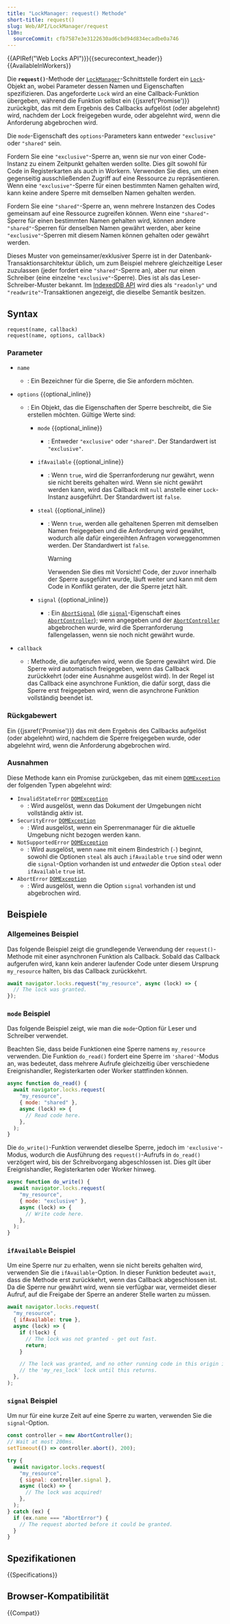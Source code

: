 ```yaml
---
title: "LockManager: request() Methode"
short-title: request()
slug: Web/API/LockManager/request
l10n:
  sourceCommit: cfb7587e3e3122630ad6cbd94d834ecadbe0a746
---
```


{{APIRef("Web Locks API")}}{{securecontext_header}} {{AvailableInWorkers}}

Die **`request()`**-Methode der [`LockManager`](/de/docs/Web/API/LockManager)-Schnittstelle fordert ein [`Lock`](/de/docs/Web/API/Lock)-Objekt an, wobei Parameter dessen Namen und Eigenschaften spezifizieren.
Das angeforderte `Lock` wird an eine Callback-Funktion übergeben, während die Funktion selbst ein {{jsxref('Promise')}} zurückgibt, das mit dem Ergebnis des Callbacks aufgelöst (oder abgelehnt) wird, nachdem der Lock freigegeben wurde, oder abgelehnt wird, wenn die Anforderung abgebrochen wird.

Die `mode`-Eigenschaft des `options`-Parameters kann entweder `"exclusive"` oder `"shared"` sein.

Fordern Sie eine `"exclusive"`-Sperre an, wenn sie nur von einer Code-Instanz zu einem Zeitpunkt gehalten werden sollte.
Dies gilt sowohl für Code in Registerkarten als auch in Workern. Verwenden Sie dies, um einen gegenseitig ausschließenden Zugriff auf eine Ressource zu repräsentieren.
Wenn eine `"exclusive"`-Sperre für einen bestimmten Namen gehalten wird, kann keine andere Sperre mit demselben Namen gehalten werden.

Fordern Sie eine `"shared"`-Sperre an, wenn mehrere Instanzen des Codes gemeinsam auf eine Ressource zugreifen können.
Wenn eine `"shared"`-Sperre für einen bestimmten Namen gehalten wird, können andere `"shared"`-Sperren für denselben Namen gewährt werden, aber keine `"exclusive"`-Sperren mit diesem Namen können gehalten oder gewährt werden.

Dieses Muster von gemeinsamer/exklusiver Sperre ist in der Datenbank-Transaktionsarchitektur üblich, um zum Beispiel mehrere gleichzeitige Leser zuzulassen (jeder fordert eine `"shared"`-Sperre an), aber nur einen Schreiber (eine einzelne `"exclusive"`-Sperre).
Dies ist als das Leser-Schreiber-Muster bekannt.
Im [IndexedDB API](/de/docs/Web/API/IndexedDB_API) wird dies als `"readonly"` und `"readwrite"`-Transaktionen angezeigt, die dieselbe Semantik besitzen.

## Syntax

```js-nolint
request(name, callback)
request(name, options, callback)
```

### Parameter

- `name`

  - : Ein Bezeichner für die Sperre, die Sie anfordern möchten.

- `options` {{optional_inline}}

  - : Ein Objekt, das die Eigenschaften der Sperre beschreibt, die Sie erstellen möchten.
    Gültige Werte sind:

    - `mode` {{optional_inline}}

      - : Entweder `"exclusive"` oder `"shared"`.
        Der Standardwert ist `"exclusive"`.

    - `ifAvailable` {{optional_inline}}

      - : Wenn `true`, wird die Sperranforderung nur gewährt, wenn sie nicht bereits gehalten wird.
        Wenn sie nicht gewährt werden kann, wird das Callback mit `null` anstelle einer `Lock`-Instanz ausgeführt.
        Der Standardwert ist `false`.

    - `steal` {{optional_inline}}

      - : Wenn `true`, werden alle gehaltenen Sperren mit demselben Namen freigegeben und die Anforderung wird gewährt, wodurch alle dafür eingereihten Anfragen vorweggenommen werden.
        Der Standardwert ist `false`.

        > [!WARNING]
        > Verwenden Sie dies mit Vorsicht!
        > Code, der zuvor innerhalb der Sperre ausgeführt wurde, läuft weiter und kann mit dem Code in Konflikt geraten, der die Sperre jetzt hält.

    - `signal` {{optional_inline}}
      - : Ein [`AbortSignal`](/de/docs/Web/API/AbortSignal) (die [`signal`](/de/docs/Web/API/AbortController/signal)-Eigenschaft eines [`AbortController`](/de/docs/Web/API/AbortController));
        wenn angegeben und der [`AbortController`](/de/docs/Web/API/AbortController) abgebrochen wurde, wird die Sperranforderung fallengelassen, wenn sie noch nicht gewährt wurde.

- `callback`
  - : Methode, die aufgerufen wird, wenn die Sperre gewährt wird.
    Die Sperre wird automatisch freigegeben, wenn das Callback zurückkehrt (oder eine Ausnahme ausgelöst wird).
    In der Regel ist das Callback eine asynchrone Funktion, die dafür sorgt, dass die Sperre erst freigegeben wird, wenn die asynchrone Funktion vollständig beendet ist.

### Rückgabewert

Ein {{jsxref('Promise')}} das mit dem Ergebnis des Callbacks aufgelöst (oder abgelehnt) wird, nachdem die Sperre freigegeben wurde, oder abgelehnt wird, wenn die Anforderung abgebrochen wird.

### Ausnahmen

Diese Methode kann ein Promise zurückgeben, das mit einem [`DOMException`](/de/docs/Web/API/DOMException) der folgenden Typen abgelehnt wird:

- `InvalidStateError` [`DOMException`](/de/docs/Web/API/DOMException)
  - : Wird ausgelöst, wenn das Dokument der Umgebungen nicht vollständig aktiv ist.
- `SecurityError` [`DOMException`](/de/docs/Web/API/DOMException)
  - : Wird ausgelöst, wenn ein Sperrenmanager für die aktuelle Umgebung nicht bezogen werden kann.
- `NotSupportedError` [`DOMException`](/de/docs/Web/API/DOMException)
  - : Wird ausgelöst, wenn `name` mit einem Bindestrich (`-`) beginnt, sowohl die Optionen `steal` als auch `ifAvailable` `true` sind oder wenn die `signal`-Option vorhanden ist und _entweder_ die Option `steal` oder `ifAvailable` `true` ist.
- `AbortError` [`DOMException`](/de/docs/Web/API/DOMException)
  - : Wird ausgelöst, wenn die Option `signal` vorhanden ist und abgebrochen wird.

## Beispiele

### Allgemeines Beispiel

Das folgende Beispiel zeigt die grundlegende Verwendung der `request()`-Methode mit einer asynchronen Funktion als Callback.
Sobald das Callback aufgerufen wird, kann kein anderer laufender Code unter diesem Ursprung `my_resource` halten, bis das Callback zurückkehrt.

```js
await navigator.locks.request("my_resource", async (lock) => {
  // The lock was granted.
});
```

### `mode` Beispiel

Das folgende Beispiel zeigt, wie man die `mode`-Option für Leser und Schreiber verwendet.

Beachten Sie, dass beide Funktionen eine Sperre namens `my_resource` verwenden.
Die Funktion `do_read()` fordert eine Sperre im `'shared'`-Modus an, was bedeutet, dass mehrere Aufrufe gleichzeitig über verschiedene Ereignishandler, Registerkarten oder Worker stattfinden können.

```js
async function do_read() {
  await navigator.locks.request(
    "my_resource",
    { mode: "shared" },
    async (lock) => {
      // Read code here.
    },
  );
}
```

Die `do_write()`-Funktion verwendet dieselbe Sperre, jedoch im `'exclusive'`-Modus, wodurch die Ausführung des `request()`-Aufrufs in `do_read()` verzögert wird, bis der Schreibvorgang abgeschlossen ist.
Dies gilt über Ereignishandler, Registerkarten oder Worker hinweg.

```js
async function do_write() {
  await navigator.locks.request(
    "my_resource",
    { mode: "exclusive" },
    async (lock) => {
      // Write code here.
    },
  );
}
```

### `ifAvailable` Beispiel

Um eine Sperre nur zu erhalten, wenn sie nicht bereits gehalten wird, verwenden Sie die `ifAvailable`-Option.
In dieser Funktion bedeutet `await`, dass die Methode erst zurückkehrt, wenn das Callback abgeschlossen ist.
Da die Sperre nur gewährt wird, wenn sie verfügbar war, vermeidet dieser Aufruf, auf die Freigabe der Sperre an anderer Stelle warten zu müssen.

```js
await navigator.locks.request(
  "my_resource",
  { ifAvailable: true },
  async (lock) => {
    if (!lock) {
      // The lock was not granted - get out fast.
      return;
    }

    // The lock was granted, and no other running code in this origin is holding
    // the 'my_res_lock' lock until this returns.
  },
);
```

### `signal` Beispiel

Um nur für eine kurze Zeit auf eine Sperre zu warten, verwenden Sie die `signal`-Option.

```js
const controller = new AbortController();
// Wait at most 200ms.
setTimeout(() => controller.abort(), 200);

try {
  await navigator.locks.request(
    "my_resource",
    { signal: controller.signal },
    async (lock) => {
      // The lock was acquired!
    },
  );
} catch (ex) {
  if (ex.name === "AbortError") {
    // The request aborted before it could be granted.
  }
}
```

## Spezifikationen

{{Specifications}}

## Browser-Kompatibilität

{{Compat}}
